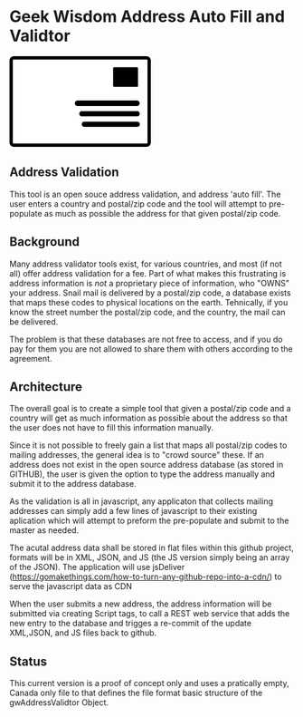 # Geek Wisdom Address Auto Fill and Validtor

![ScreenShot](https://github.com/geekwisdom/gwAddressValidator/blob/master/img/envelope.png?raw=true)

## Address Validation

This tool is an open souce address validation, and address 'auto fill'. The user enters a country and postal/zip code and the tool will attempt to pre-populate as
much as possible the address for that given postal/zip code.

## Background

Many address validator tools exist, for various countries, and most (if not all) offer address validation for a fee.  Part of what makes this frustrating is address information is *not* a proprietary piece of information, who "OWNS" your address. Snail mail is delivered by a postal/zip code, a database exists that maps these codes to physical locations on the earth. Tehnically, if you know the street number the postal/zip code, and the country, the mail can be delivered.

The problem is that these databases are not free to access, and if you do pay for them you are not allowed to share them with others according to the agreement.

## Architecture

The overall goal is to create a simple tool that given a postal/zip code and a country will get as much information as possible about the address so that the user does not have to fill this information manually.

Since it is not possible to freely gain a list that maps all postal/zip codes to mailing addresses, the general idea is to "crowd source" these.  If an address does not exist in the open source address database (as stored in GITHUB), the user is given the option to type the address manually and submit it to the address database.

As the validation is all in javascript, any applicaton that collects mailing addresses can simply add a few lines of javascript to their existing aplication which will attempt to preform the pre-populate and submit to the master as needed.

The acutal address data shall be stored in flat files within this github project, formats will be in XML, JSON, and JS (the JS version simply being an array of the JSON).  The application will use jsDeliver (https://gomakethings.com/how-to-turn-any-github-repo-into-a-cdn/) to serve the javascript data as CDN

When the user submits a new address, the address information will be submitted via creating Script tags, to call a REST web service that adds the new entry to the database and trigges a re-commit of the update XML,JSON, and JS files back to github.


## Status

This current version is a proof of concept only and uses a pratically empty, Canada only file to that defines the file format basic structure of the gwAddressValidtor Object.
